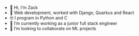 
- 👋 Hi, I’m Zack
- 👀 Web development, worked with Django, Quarkus and React
- 🤓 I program in Python and C
- 🌱 I’m currently working as a junior full stack engineer 
- 💞️ I’m looking to collaborate on ML projects

